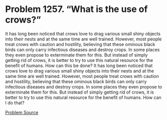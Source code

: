 # Problem 1257. “What is the use of crows?”

It has long been noticed that crows love to drag various small shiny objects into their nests and at the same time are well trained. However, most people treat crows with caution and hostility, believing that these ominous black birds can only carry infectious diseases and destroy crops. In some places they even propose to exterminate them for this. But instead of simply getting rid of crows, it is better to try to use this natural resource for the benefit of humans. How can this be done? It has long been noticed that crows love to drag various small shiny objects into their nests and at the same time are well trained. However, most people treat crows with caution and hostility, believing that these ominous black birds can only carry infectious diseases and destroy crops. In some places they even propose to exterminate them for this. But instead of simply getting rid of crows, it is better to try to use this natural resource for the benefit of humans. How can I do that?

[Problem Source](https://www.trizland.ru/tasks/5709/)